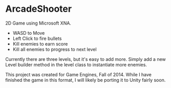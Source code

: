 ArcadeShooter
=============

2D Game using Microsoft XNA.

- WASD to Move
- Left Click to fire bullets
- Kill enemies to earn score
- Kill all enemies to progress to next level

Currently there are three levels, but it's easy to add more.
Simply add a new Level builder method in the level class to instantiate more enemies.

This project was created for Game Engines, Fall of 2014. While I have finished the game
in this format, I will likely be porting it to Unity fairly soon.

